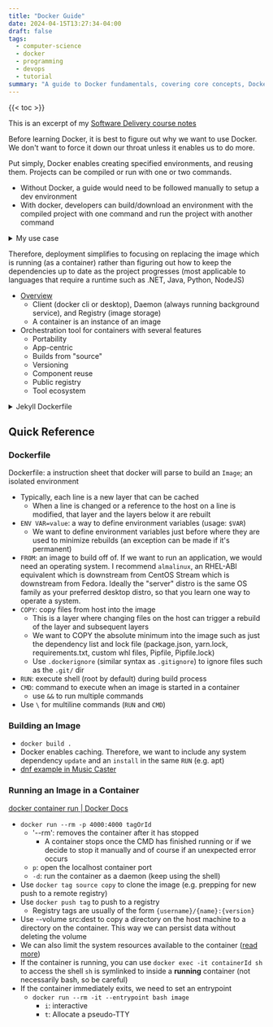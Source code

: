 ```yaml
---
title: "Docker Guide"
date: 2024-04-15T13:27:34-04:00
draft: false
tags:
  - computer-science
  - docker
  - programming
  - devops
  - tutorial
summary: "A guide to Docker fundamentals, covering core concepts, Dockerfile instructions, building images, and running containers."
---
```


{{< toc >}}

This is an excerpt of my [Software Delivery course notes](https://blog.elijahlopez.ca/posts/university/cs-489-software-delivery/)

Before learning Docker, it is best to figure out why we want to use Docker. We don't want to force it down our throat unless it enables us to do more.

Put simply, Docker enables creating specified environments, and reusing them. Projects can be compiled or run with one or two commands.

- Without Docker, a guide would need to be followed manually to setup a dev environment
- With docker, developers can build/download an environment with the compiled project with one command and run the project with another command

<details><summary>My use case</summary>

In my case, I have a music player, Music Caster which I want to port on Linux. Since it's made with Python plus a tkinter custom add-on, there are several issues with setting up the development environment on Linux. One would need to install a non-system version of Python which is difficult on Debian based systems and then they would need to run a script to install one dependency on the system level but the rest virtually. Most importantly, I want to guarantee that when we compile the application for Linux that an important system dependency won't be missing.

We can use Docker to ensure that builds will always work with one command on new machines and don't have to worry about getting it to work on all the different distros just to produce an executable anyways. The `Image` in this case is an environment to run the deployment procedure rather than running the application itself.

</details>

Therefore, deployment simplifies to focusing on replacing the image which is running (as a container) rather than figuring out how to keep the  dependencies up to date as the project progresses (most applicable to languages that require a runtime such as .NET, Java, Python, NodeJS)

- [Overview](https://docs.docker.com/get-started/overview/)
  - Client (docker cli or desktop), Daemon (always running background service), and Registry (image storage)
  - A container is an instance of an image
- Orchestration tool for containers with several features
  - Portability
  - App-centric
  - Builds from "source"
  - Versioning
  - Component reuse
  - Public registry
  - Tool ecosystem

<details><summary>Jekyll Dockerfile</summary>

```Dockerfile
FROM jekyll/jekyll:3.8.6
# the base image sets the working directory to /srv/jekyll
# the base image already uses EXPOSE 4000
COPY . .
RUN bundle install
CMD bundle exec jekyll serve
```

</details>

## Quick Reference

### Dockerfile

Dockerfile: a instruction sheet that docker will parse to build an `Image`; an isolated environment

- Typically, each line is a new layer that can be cached
  - When a line is changed or a reference to the host on a line is modified, that layer and the layers below it are rebuilt
- `ENV VAR=value`: a way to define environment variables (usage: `$VAR`)
  - We want to define environment variables just before where they are used to minimize rebuilds (an exception can be made if it's permanent)
- `FROM`: an image to build off of. If we want to run an application, we would need an operating system. I recommend `almalinux`, an RHEL-ABI equivalent which is downstream from CentOS Stream which is downstream from Fedora. Ideally the "server" distro is the same OS family as your preferred desktop distro, so that you learn one way to operate a system.
- `COPY`: copy files from host into the image
  - This is a layer where changing files on the host can trigger a rebuild of the layer and subsequent layers
  - We want to COPY the absolute minimum into the image such as just the dependency list and lock file (package.json, yarn.lock, requirements.txt, custom whl files, Pipfile, Pipfile.lock)
  - Use `.dockerignore` (similar syntax as `.gitignore`) to ignore files such as the `.git/` dir
- `RUN`: execute shell (root by default) during build process
- `CMD`: command to execute when an image is started in a container
  - use `&&` to run multiple commands
- Use `\` for multiline commands (`RUN` and `CMD`)

### Building an Image

- `docker build .`
- Docker enables caching. Therefore, we want to include any system dependency `update` and an `install` in the same `RUN` (e.g. apt)
- [dnf example in Music Caster](https://github.com/elibroftw/music-caster/blob/master/Dockerfile#L7)

### Running an Image in a Container

[docker container run | Docker Docs](https://docs.docker.com/reference/cli/docker/container/run/)

- `docker run --rm -p 4000:4000 tagOrId`
  - '--rm': removes the container after it has stopped
    - A container stops once the CMD has finished running or if we decide to stop it manually and of course if an unexpected error occurs
  - `p`: open the localhost container port
  - `-d`: run the container as a daemon (keep using the shell)
- Use `docker tag source copy` to clone the image (e.g. prepping for new push to a remote registry)
- Use `docker push tag` to push to a registry
  - Registry tags are usually of the form `{username}/{name}:{version}`
- Use --volume src:dest to copy a directory on the host machine to a directory on the container. This way we can persist data without deleting the volume
- We can also limit the system resources available to the container ([read more](https://docs.docker.com/config/containers/resource_constraints/#limit-a-containers-access-to-memory))
- If the container is running, you can use `docker exec -it containerId sh` to access the shell `sh` is symlinked to inside a **running** container (not necessarily bash, so be careful)
- If the container immediately exits, we need to set an entrypoint
  - `docker run --rm -it --entrypoint bash image`
    - `i`: interactive
    - `t`: Allocate a pseudo-TTY
